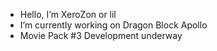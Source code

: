 - Hello, I’m XeroZon or lil
- I’m currently working on Dragon Block Apollo
- Movie Pack #3 Development underway

<!---
XeroZon/XeroZon is a ✨ special ✨ repository because its `README.md` (this file) appears on your GitHub profile.
You can click the Preview link to take a look at your changes.
--->
